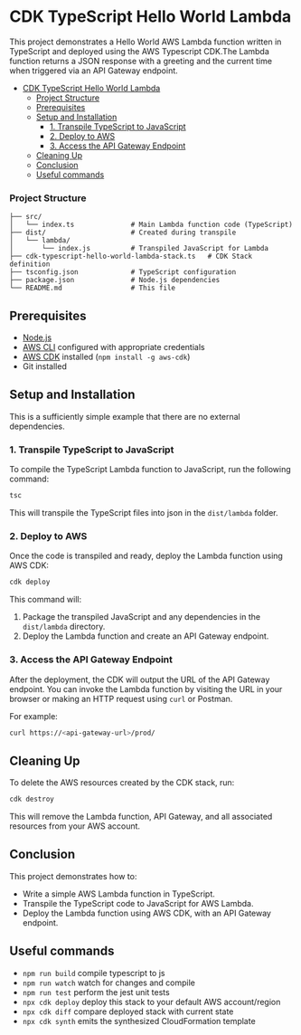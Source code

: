 # CDK TypeScript Hello World Lambda

This project demonstrates a Hello World AWS Lambda function written in TypeScript and deployed using the AWS Typescript CDK.The Lambda function returns a JSON response with a greeting and the current time when triggered via an API Gateway endpoint.

- [CDK TypeScript Hello World Lambda](#cdk-typescript-hello-world-lambda)
    - [Project Structure](#project-structure)
  - [Prerequisites](#prerequisites)
  - [Setup and Installation](#setup-and-installation)
    - [1. Transpile TypeScript to JavaScript](#1-transpile-typescript-to-javascript)
    - [2. Deploy to AWS](#2-deploy-to-aws)
    - [3. Access the API Gateway Endpoint](#3-access-the-api-gateway-endpoint)
  - [Cleaning Up](#cleaning-up)
  - [Conclusion](#conclusion)
  - [Useful commands](#useful-commands)


### Project Structure

```
├── src/
│   └── index.ts              # Main Lambda function code (TypeScript)
├── dist/                     # Created during transpile
│   └── lambda/
│       └── index.js          # Transpiled JavaScript for Lambda
├── cdk-typescript-hello-world-lambda-stack.ts   # CDK Stack definition
├── tsconfig.json             # TypeScript configuration
├── package.json              # Node.js dependencies
└── README.md                 # This file
```


## Prerequisites

- [Node.js](https://nodejs.org/en/)
- [AWS CLI](https://aws.amazon.com/cli/) configured with appropriate credentials
- [AWS CDK](https://docs.aws.amazon.com/cdk/latest/guide/home.html) installed (`npm install -g aws-cdk`)
- Git installed

## Setup and Installation

This is a sufficiently simple example that there are no external dependencies.

### 1. Transpile TypeScript to JavaScript

To compile the TypeScript Lambda function to JavaScript, run the following command:

```bash
tsc
```

This will transpile the TypeScript files into json in the `dist/lambda` folder.

### 2. Deploy to AWS

Once the code is transpiled and ready, deploy the Lambda function using AWS CDK:

```bash
cdk deploy
```

This command will:
1. Package the transpiled JavaScript and any dependencies in the `dist/lambda` directory.
2. Deploy the Lambda function and create an API Gateway endpoint.

### 3. Access the API Gateway Endpoint

After the deployment, the CDK will output the URL of the API Gateway endpoint. You can invoke the Lambda function by visiting the URL in your browser or making an HTTP request using `curl` or Postman.

For example:

```bash
curl https://<api-gateway-url>/prod/
```

## Cleaning Up

To delete the AWS resources created by the CDK stack, run:

```bash
cdk destroy
```

This will remove the Lambda function, API Gateway, and all associated resources from your AWS account.

## Conclusion

This project demonstrates how to:
- Write a simple AWS Lambda function in TypeScript.
- Transpile the TypeScript code to JavaScript for AWS Lambda.
- Deploy the Lambda function using AWS CDK, with an API Gateway endpoint.

## Useful commands

* `npm run build`   compile typescript to js
* `npm run watch`   watch for changes and compile
* `npm run test`    perform the jest unit tests
* `npx cdk deploy`  deploy this stack to your default AWS account/region
* `npx cdk diff`    compare deployed stack with current state
* `npx cdk synth`   emits the synthesized CloudFormation template
